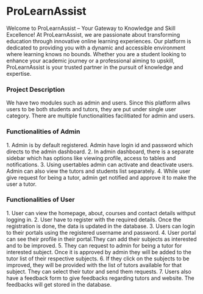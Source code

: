 <h1>ProLearnAssist</h1>

<p>Welcome to ProLearnAssist – Your Gateway to Knowledge and Skill Excellence! At ProLearnAssist,
we are passionate about transforming education through innovative online learning experiences. 
Our platform is dedicated to providing you with a dynamic and accessible environment where learning knows no bounds. 
Whether you are a student looking to enhance your academic journey or a professional aiming to upskill, 
ProLearnAssist is your trusted partner in the pursuit of knowledge and expertise.</p>

<h3>Project Description</h3>
We have two modules such as admin and users. Since this platform allws users to be both students and tutors, they are put under single user category. 
There are multiple functionalities facilitiated for admin and users.

<h3>Functionalities of Admin</h3>
  1. Admin is by default registered. Admin have login id and password which directs to the admin dashboard.
  2. In admin dashboard, there is a separate sidebar which has options like viewing profile, access to tables and notifications.
  3. Using usertables admin can activate and deactivate users. Admin can also view the tutors and students list separately.
  4. While user give request for being a tutor, admin get notified and approve it to make the user a tutor.

  <h3>Functionalities of User</h3>
  1. User can view the homepage, about, courses and contact details withput logging in.
  2. User have to register with the required details. Once the registration is done, the data is updated in the database.
  3. Users can login to their portals using the registered username and password. 
  4. User portal can see their profile in their portal.They can add their subjects as interested and to be improved.
  5. They can request to admin for being a tutor for interested subject. Once it is approved by admin they will be added to the tutor list of their respective subjects.
  6. If they click on the subjects to be improved, they will be provided with the list of tutors available for that subject. They can select their tutor and send them requests.
  7. Users also have a feedback form to give feedbacks regarding tutors and website. The feedbacks will get stored in the database.
  
